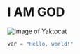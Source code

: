 # I AM GOD
![Image of Yaktocat](https://octodex.github.com/images/yaktocat.png)

``` python
var = "Hello, world!"
```

